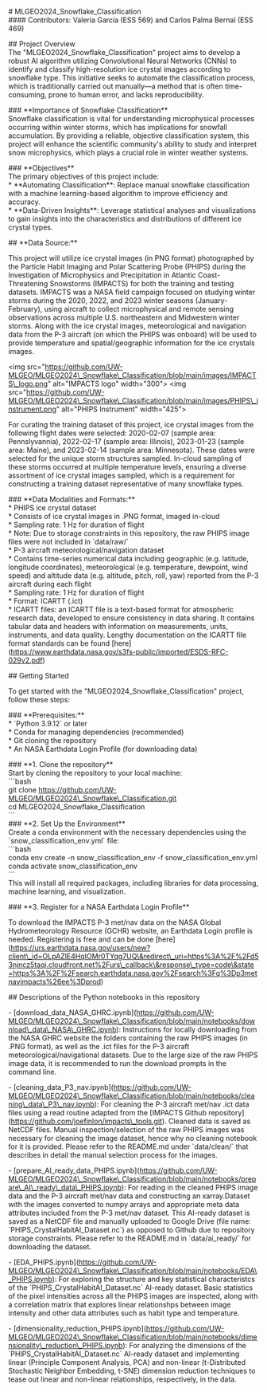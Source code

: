 \# MLGEO2024\_Snowflake\_Classification  
\#\#\#\# Contributors: Valeria Garcia (ESS 569\) and Carlos Palma Bernal (ESS 469\)

\#\# Project Overview  
The "MLGEO2024\_Snowflake\_Classification" project aims to develop a robust AI algorithm utilizing Convolutional Neural Networks (CNNs) to identify and classify high-resolution ice crystal images according to snowflake type. This initiative seeks to automate the classification process, which is traditionally carried out manually—a method that is often time-consuming, prone to human error, and lacks reproducibility.

\#\#\# \*\*Importance of Snowflake Classification\*\*  
Snowflake classification is vital for understanding microphysical processes occurring within winter storms, which has implications for snowfall accumulation. By providing a reliable, objective classification system, this project will enhance the scientific community's ability to study and interpret snow microphysics, which plays a crucial role in winter weather systems.

\#\#\# \*\*Objectives\*\*  
The primary objectives of this project include:  
\* \*\*Automating Classification\*\*: Replace manual snowflake classification with a machine learning-based algorithm to improve efficiency and accuracy.  
\* \*\*Data-Driven Insights\*\*: Leverage statistical analyses and visualizations to gain insights into the characteristics and distributions of different ice crystal types.

\#\# \*\*Data Source:\*\*

This project will utilize ice crystal images (in PNG format) photographed by the Particle Habit Imaging and Polar Scattering Probe (PHIPS) during the Investigation of Microphysics and Precipitation in Atlantic Coast-Threatening Snowstorms (IMPACTS) for both the training and testing datasets. IMPACTS was a NASA field campaign focused on studying winter storms during the 2020, 2022, and 2023 winter seasons (January-February), using aircraft to collect microphysical and remote sensing observations across multiple U.S. northeastern and Midwestern winter storms. Along with the ice crystal images, meteorological and navigation data from the P-3 aircraft (on which the PHIPS was onboard) will be used to provide temperature and spatial/geographic information for the ice crystals images. 

\<img src="https://github.com/UW-MLGEO/MLGEO2024\_Snowflake\_Classification/blob/main/images/IMPACTS\_logo.png" alt="IMPACTS logo" width="300"\> \<img src="https://github.com/UW-MLGEO/MLGEO2024\_Snowflake\_Classification/blob/main/images/PHIPS\_instrument.png" alt="PHIPS Instrument" width="425"\>

For curating the training dataset of this project, ice crystal images from the following flight dates were selected: 2020-02-07 (sample area: Pennslyvannia), 2022-02-17 (sample area: Illinois), 2023-01-23 (sample area: Maine), and 2023-02-14 (sample area: Minnesota). These dates were selected for the unique storm structures sampled. In-cloud sampling of these storms occurred at multiple temperature levels, ensuring a diverse assortment of ice crystal images sampled, which is a requirement for constructing a training dataset representative of many snowflake types. 

\#\#\# \*\*Data Modalities and Formats:\*\*  
\* PHIPS ice crystal dataset  
  \* Consists of ice crystal images in .PNG format, imaged in-cloud  
  \* Sampling rate: 1 Hz for duration of flight  
  \* Note: Due to storage constraints in this repository, the raw PHIPS image files were not included in \`data/raw/\`  
\* P-3 aircraft meteorological/navigation dataset  
  \* Contains time-series numerical data including geographic (e.g. latitude, longitude coordinates), meteorological (e.g. temperature, dewpoint, wind speed) and altitude data (e.g. altitude, pitch, roll, yaw) reported from the P-3 aircraft during each flight  
  \* Sampling rate: 1 Hz for duration of flight  
  \* Format: ICARTT (.ict)  
    \* ICARTT files: an ICARTT file is a text-based format for atmospheric research data, developed to ensure consistency in data sharing. It contains tabular data and headers with information on measurements, units, instruments, and data quality. Lengthy documentation on the ICARTT file format standards can be found \[here\](https://www.earthdata.nasa.gov/s3fs-public/imported/ESDS-RFC-029v2.pdf)

\#\# Getting Started 

To get started with the "MLGEO2024\_Snowflake\_Classification" project, follow these steps:

\#\#\# \*\*Prerequisites:\*\*  
\* \`Python 3.9.12\` or later  
\* Conda for managing dependencies (recommended)  
\* Git cloning the repository  
\* An NASA Earthdata Login Profile (for downloading data)

\#\#\# \*\*1. Clone the repository\*\*  
Start by cloning the repository to your local machine:  
\`\`\`bash   
git clone https://github.com/UW-MLGEO/MLGEO2024\_Snowflake\_Classification.git  
cd MLGEO2024\_Snowflake\_Classification  
\`\`\`  
\#\#\# \*\*2. Set Up the Environment\*\*  
Create a conda environment with the necessary dependencies using the \`snow\_classification\_env.yml\` file:  
\`\`\`bash   
conda env create \-n snow\_classification\_env \-f snow\_classification\_env.yml  
conda activate snow\_classification\_env  
\`\`\`  
This will install all required packages, including libraries for data processing, machine learning, and visualization.

\#\#\# \*\*3. Register for a NASA Earthdata Login Profile\*\*

To download the IMPACTS P-3 met/nav data on the NASA Global Hydrometeorology Resource (GCHR) website, an Earthdata Login profile is needed. Registering is free and can be done \[here\](https://urs.earthdata.nasa.gov/users/new?client\_id=OLpAZlE4HqIOMr0TYqg7UQ\&redirect\_uri=https%3A%2F%2Fd53njncz5taqi.cloudfront.net%2Furs\_callback\&response\_type=code\&state=https%3A%2F%2Fsearch.earthdata.nasa.gov%2Fsearch%3Fq%3Dp3metnavimpacts%26ee%3Dprod)

\#\# Descriptions of the Python notebooks in this repository

\- \[download\_data\_NASA\_GHRC.ipynb\](https://github.com/UW-MLGEO/MLGEO2024\_Snowflake\_Classification/blob/main/notebooks/download\_data\_NASA\_GHRC.ipynb): Instructions for locally downloading from the NASA GHRC website the folders containing the raw PHIPS images (in .PNG format), as well as the .ict files for the P-3 aircraft meteorological/navigational datasets. Due to the large size of the raw PHIPS image data, it is recommended to run the download prompts in the command line.  
    
\- \[cleaning\_data\_P3\_nav.ipynb\](https://github.com/UW-MLGEO/MLGEO2024\_Snowflake\_Classification/blob/main/notebooks/cleaning\_data\_P3\_nav.ipynb): For cleaning the P-3 aircraft met/nav .ict data files using a read routine adapted from the \[IMPACTS Github repository\](https://github.com/joefinlon/impacts\_tools.git). Cleaned data is saved as NetCDF files. Manual inspection/selection of the raw PHIPS images was necessary for cleaning the image dataset, hence why no cleaning notebook for it is provided. Please refer to the README.md under \`data/clean/\` that describes in detail the manual selection process for the images.  
    
\- \[prepare\_AI\_ready\_data\_PHIPS.ipynb\](https://github.com/UW-MLGEO/MLGEO2024\_Snowflake\_Classification/blob/main/notebooks/prepare\_AI\_ready\_data\_PHIPS.ipynb): For reading in the cleaned PHIPS image data and the P-3 aircraft met/nav data and constructing an xarray.Dataset with the images converted to numpy arrays and appropriate meta data attributes included from the P-3 met/nav dataset. This AI-ready dataset is saved as a NetCDF file and manually uploaded to Google Drive (file name: \`PHIPS\_CrystalHabitAI\_Dataset.nc\`) as opposed to Github due to repository storage constraints. Please refer to the README.md in \`data/ai\_ready/\` for downloading the dataset.  
    
\- \[EDA\_PHIPS.ipynb\](https://github.com/UW-MLGEO/MLGEO2024\_Snowflake\_Classification/blob/main/notebooks/EDA\_PHIPS.ipynb): For exploring the structure and key statistical characteristcs of the \`PHIPS\_CrystalHabitAI\_Dataset.nc\` AI-ready dataset. Basic statistics of the pixel intensities across all the PHIPS images are inspected, along with a correlation matrix that explores linear relationshps between image intensity and other data attributes such as habit type and temperature.  
    
\- \[dimensionality\_reduction\_PHIPS.ipynb\](https://github.com/UW-MLGEO/MLGEO2024\_Snowflake\_Classification/blob/main/notebooks/dimensionality\_reduction\_PHIPS.ipynb): For analyzing the dimensions of the \`PHIPS\_CrystalHabitAI\_Dataset.nc\` AI-ready dataset and implementing linear (Principle Component Analysis, PCA) and non-linear (t-Distributed Stochastic Neighbor Embedding, t-SNE) dimension reduction techniques to tease out linear and non-linear relationships, respectively, in the data.  
